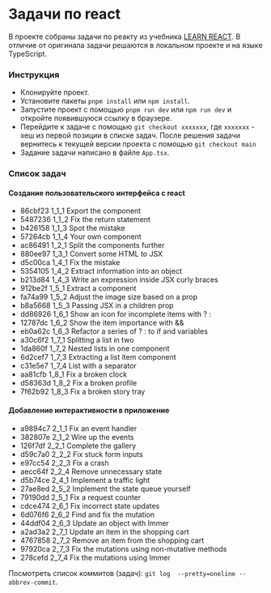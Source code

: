 # Задачи по react

В проекте собраны задачи по реакту из учебника [LEARN REACT](https://react.dev/learn).
В отличие от оригинала задачи решаются в локальном проекте и на языке TypeScript.

### Инструкция

- Клонируйте проект.
- Установите пакеты ```pnpm install``` или ```npm install```.
- Запустите проект с помощью ```pnpm run dev``` или ```npm run dev``` и откройте появившуюся ссылку в браузере.
- Перейдите к задаче с помощью ```git checkout xxxxxxx```, где ```xxxxxxx``` - хеш из первой позиции в списке задач. После решения задачи вернитесь к текущей версии проекта с помощью ```git checkout main```
- Задание задачи написано в файле ```App.tsx```. 

### Список задач

#### Создание пользовательского интерфейса с react

- 86cbf23 1_1_1 Export the component
- 5487236 1_1_2 Fix the return statement
- b426158 1_1_3 Spot the mistake
- 57264cb 1_1_4 Your own component
- ac86491 1_2_1 Split the components further
- 880ee97 1_3_1 Convert some HTML to JSX
- d5c00ca 1_4_1 Fix the mistake
- 5354105 1_4_2 Extract information into an object
- b213d84 1_4_3 Write an expression inside JSX curly braces
- 912be2f 1_5_1 Extract a component
- fa74a99 1_5_2 Adjust the image size based on a prop
- b8a5668 1_5_3 Passing JSX in a children prop
- dd86926 1_6_1 Show an icon for incomplete items with ? :
- 12787dc 1_6_2 Show the item importance with &&
- eb0a62c 1_6_3 Refactor a series of ? : to if and variables
- a30c6f2 1_7_1 Splitting a list in two
- 1da860f 1_7_2 Nested lists in one component
- 6d2cef7 1_7_3 Extracting a list item component
- c31e5e7 1_7_4 List with a separator
- aa81cfb 1_8_1 Fix a broken clock
- d58363d 1_8_2 Fix a broken profile
- 7f62b92 1_8_3 Fix a broken story tray     

#### Добавление интерактивности в приложение

- a9894c7 2_1_1 Fix an event handler
- 382807e 2_1_2 Wire up the events
- 126f7df 2_2_1 Complete the gallery
- d59c7a0 2_2_2 Fix stuck form inputs
- e97cc54 2_2_3 Fix a crash
- aecc64f 2_2_4 Remove unnecessary state
- d5b74ce 2_4_1 Implement a traffic light
- 27ae8ed 2_5_2 Implement the state queue yourself
- 79190dd 2_5_1 Fix a request counter
- cdce474 2_6_1 Fix incorrect state updates
- 6d076f6 2_6_2 Find and fix the mutation
- 44ddf04 2_6_3 Update an object with Immer
- a2ad3a2 2_7_1 Update an item in the shopping cart
- 4767858 2_7_2 Remove an item from the shopping cart
- 97920ca 2_7_3 Fix the mutations using non-mutative methods
- 278cefd 2_7_4 Fix the mutations using Immer

Посмотреть список коммитов (задач): ```git log  --pretty=oneline --abbrev-commit```.